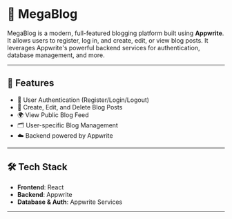 # 📝 MegaBlog

MegaBlog is a modern, full-featured blogging platform built using **Appwrite**. It allows users to register, log in, and create, edit, or view blog posts. It leverages Appwrite's powerful backend services for authentication, database management, and more.

---

## 🚀 Features

- 🔐 User Authentication (Register/Login/Logout)
- 📝 Create, Edit, and Delete Blog Posts
- 🌍 View Public Blog Feed
- 🗂️ User-specific Blog Management
- ☁️ Backend powered by Appwrite

---

## 🛠️ Tech Stack

- **Frontend**: React
- **Backend**: Appwrite 
- **Database & Auth**: Appwrite Services

---

